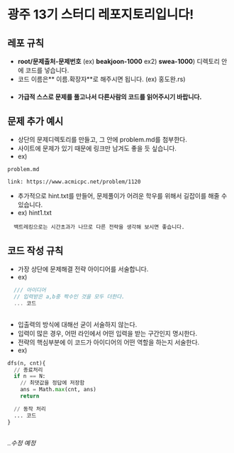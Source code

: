 # 광주 13기 스터디 레포지토리입니다!

## 레포 규칙
- **root/문제출처-문제번호** (ex) **beakjoon-1000** ex2) **swea-1000**) 디렉토리 안에 코드를 넣습니다.
- 코드 이름은** 이름.확장자**로 해주시면 됩니다.  (ex) 홍도완.rs)
- #### 가급적 스스로 문제를 풀고나서 다른사람의 코드를 읽어주시기 바랍니다.

## 문제 추가 예시
- 상단의 문제디렉토리를 만들고, 그 안에 problem.md를 첨부한다.
- 사이트에 문제가 있기 때문에 링크만 남겨도 좋을 듯 싶습니다.
- ex)
```text
problem.md

link: https://www.acmicpc.net/problem/1120

```
- 추가적으로 hint<n>.txt를 만들어, 문제풀이가 어려운 학우를 위해서 길잡이를 해줄 수 있습니다.
- ex) hint1.txt
```text
  백트레킹으로는 시간초과가 나므로 다른 전략을 생각해 보시면 좋습니다.
```


## 코드 작성 규칙
- 가장 상단에 문제해결 전략 아이디어를 서술합니다.
- ex)
```js
  /// 아이디어
  // 입력받은 a,b중 짝수인 것을 모두 더한다.
  ... 코드
  
```
- 입출력의 방식에 대해선 굳이 서술하지 않는다.
- 입력이 많은 경우, 어떤 라인에서 어떤 입력을 받는 구간인지 명시한다.
- 전략의 핵심부분에 이 코드가 아이디어의 어떤 역할을 하는지 서술한다.
- ex)
```python
dfs(n, cnt){
  // 종료처리
  if n == N:
    // 최댓값을 정답에 저장함
    ans = Math.max(cnt, ans)
    return

  // 동작 처리
  ... 코드
}
  
```

_..수정 예정_
